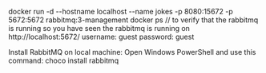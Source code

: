 docker run -d --hostname localhost --name jokes -p 8080:15672 -p 5672:5672 rabbitmq:3-management
docker ps // to verify that the rabbitmq is running
so you have seen the rabbitmq is running on http://localhost:5672/
username: guest
password: guest

Install RabbitMQ on local machine: Open Windows PowerShell and use this command: choco install rabbitmq